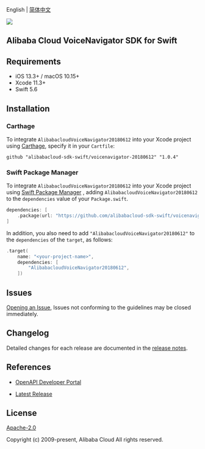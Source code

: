 English | [简体中文](README-CN.md)

![](https://aliyunsdk-pages.alicdn.com/icons/AlibabaCloud.svg)

## Alibaba Cloud VoiceNavigator SDK for Swift

## Requirements

- iOS 13.3+ / macOS 10.15+
- Xcode 11.3+
- Swift 5.6

## Installation

### Carthage

To integrate `AlibabacloudVoiceNavigator20180612` into your Xcode project using [Carthage](https://github.com/Carthage/Carthage), specify it in your `Cartfile`:

```ogdl
github "alibabacloud-sdk-swift/voicenavigator-20180612" "1.0.4"
```

### Swift Package Manager

To integrate `AlibabacloudVoiceNavigator20180612` into your Xcode project using [Swift Package Manager](https://swift.org/package-manager/) , adding `AlibabacloudVoiceNavigator20180612` to the `dependencies` value of your `Package.swift`.

```swift
dependencies: [
    .package(url: "https://github.com/alibabacloud-sdk-swift/voicenavigator-20180612.git", from: "1.0.4")
]
```

In addition, you also need to add `"AlibabacloudVoiceNavigator20180612"` to the `dependencies` of the `target`, as follows:

```swift
.target(
    name: "<your-project-name>",
    dependencies: [
        "AlibabacloudVoiceNavigator20180612",
    ])
```

## Issues

[Opening an Issue](https://github.com/alibabacloud-sdk-swift/voicenavigator-20180612/issues/new), Issues not conforming to the guidelines may be closed immediately.

## Changelog

Detailed changes for each release are documented in the [release notes](./ChangeLog.txt).

## References

* [OpenAPI Developer Portal](https://next.api.alibabacloud.com/home)
- [Latest Release](https://github.com/alibabacloud-sdk-swift/voicenavigator-20180612)

## License

[Apache-2.0](http://www.apache.org/licenses/LICENSE-2.0)

Copyright (c) 2009-present, Alibaba Cloud All rights reserved.
